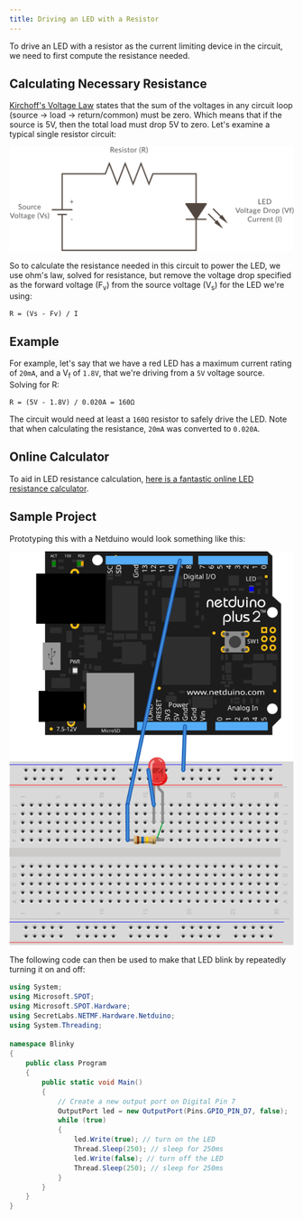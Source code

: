 ```yaml
---
title: Driving an LED with a Resistor
---
```


To drive an LED with a resistor as the current limiting device in the circuit, we need to first compute the resistance needed.

## Calculating Necessary Resistance

[Kirchoff's Voltage Law](https://en.wikipedia.org/wiki/Kirchhoff%27s_circuit_laws#Kirchhoff.27s_voltage_law_.28KVL.29) states that the sum of the voltages in any circuit loop (source -> load -> return/common) must be zero. Which means that if the source is 5V, then the total load must drop 5V to zero. Let's examine a typical single resistor circuit:

![](LED_Resistor_Circuit.svg)

So to calculate the resistance needed in this circuit to power the LED, we use ohm's law, solved for resistance, but remove the voltage drop specified as the forward voltage (F<sub>v</sub>) from the source voltage (V<sub>s</sub>) for the LED we're using:

```
R = (Vs - Fv) / I
```

## Example

For example, let's say that we have a red LED has a maximum current rating of `20mA`, and a V<sub>f</sub> of `1.8V`, that we're driving from a `5V` voltage source. Solving for R:

```
R = (5V - 1.8V) / 0.020A = 160Ω 

```

The circuit would need at least a `160Ω` resistor to safely drive the LED. Note that when calculating the resistance, `20mA` was converted to `0.020A`.

## Online Calculator

To aid in LED resistance calculation, [here is a fantastic online LED resistance calculator](http://www.ohmslawcalculator.com/led-resistor-calculator).


## Sample Project

Prototyping this with a Netduino would look something like this:

![](LED_Circuit_bb.svg)

The following code can then be used to make that LED blink by repeatedly turning it on and off:

```csharp
using System;
using Microsoft.SPOT;
using Microsoft.SPOT.Hardware;
using SecretLabs.NETMF.Hardware.Netduino;
using System.Threading;

namespace Blinky
{
	public class Program
	{
		public static void Main()
		{
			// Create a new output port on Digital Pin 7
			OutputPort led = new OutputPort(Pins.GPIO_PIN_D7, false);
			while (true)
			{
				led.Write(true); // turn on the LED
				Thread.Sleep(250); // sleep for 250ms
				led.Write(false); // turn off the LED
				Thread.Sleep(250); // sleep for 250ms
			}
		} 
	}
}


```
